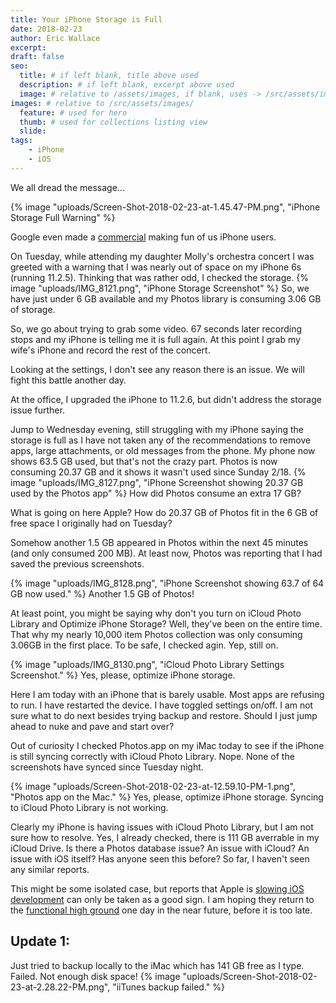 ```yaml
---
title: Your iPhone Storage is Full
date: 2018-02-23
author: Eric Wallace
excerpt: 
draft: false
seo:
  title: # if left blank, title above used
  description: # if left blank, excerpt above used
  image: # relative to /assets/images, if blank, uses -> /src/assets/images/meta/default.png
images: # relative to /src/assets/images/
  feature: # used for hero
  thumb: # used for collections listing view
  slide:
tags:
    - iPhone
    - iOS 
---
```


We all dread the message...

{% image "uploads/Screen-Shot-2018-02-23-at-1.45.47-PM.png", "iPhone Storage Full Warning" %}

Google even made a [commercial](https://www.youtube.com/watch?v=Fi2MUL0hNNs "Google Photos: Free Up Space") making fun of us iPhone users.

On Tuesday, while attending my daughter Molly's orchestra concert I was greeted with a warning that I was nearly out of space on my iPhone 6s (running 11.2.5). Thinking that was rather odd, I checked the storage. {% image "uploads/IMG_8121.png", "iPhone Storage Screenshot" %} So, we have just under 6 GB available and my Photos library is consuming 3.06 GB of storage.

So, we go about trying to grab some video. 67 seconds later recording stops and my iPhone is telling me it is full again. At this point I grab my wife's iPhone and record the rest of the concert.

Looking at the settings, I don't see any reason there is an issue. We will fight this battle another day.

At the office, I upgraded the iPhone to 11.2.6, but didn't address the storage issue further.

Jump to Wednesday evening, still struggling with my iPhone saying the storage is full as I have not taken any of the recommendations to remove apps, large attachments, or old messages from the phone. My phone now shows 63.5 GB used, but that's not the crazy part. Photos is now consuming 20.37 GB and it shows it wasn't used since Sunday 2/18. {% image "uploads/IMG_8127.png", "iPhone Screenshot showing 20.37 GB used by the Photos app" %} How did Photos consume an extra 17 GB?

What is going on here Apple? How do 20.37 GB of Photos fit in the 6 GB of free space I originally had on Tuesday?

Somehow another 1.5 GB appeared in Photos within the next 45 minutes (and only consumed 200 MB). At least now, Photos was reporting that I had saved the previous screenshots.

{% image "uploads/IMG_8128.png", "iPhone Screenshot showing 63.7 of 64 GB now used." %} Another 1.5 GB of Photos!

At least point, you might be saying why don't you turn on iCloud Photo Library and Optimize iPhone Storage? Well, they've been on the entire time. That why my nearly 10,000 item Photos collection was only consuming 3.06GB in the first place. To be safe, I checked agin. Yep, still on.

{% image "uploads/IMG_8130.png", "iCloud Photo Library Settings Screenshot." %} Yes, please, optimize iPhone storage.

Here I am today with an iPhone that is barely usable. Most apps are refusing to run. I have restarted the device. I have toggled settings on/off. I am not sure what to do next besides trying backup and restore. Should I just jump ahead to nuke and pave and start over?

Out of curiosity I checked Photos.app on my iMac today to see if the iPhone is still syncing correctly with iCloud Photo Library. Nope. None of the screenshots have synced since Tuesday night.

{% image "uploads/Screen-Shot-2018-02-23-at-12.59.10-PM-1.png", "Photos app on the Mac." %} Yes, please, optimize iPhone storage. Syncing to iCloud Photo Library is not working.

Clearly my iPhone is having issues with iCloud Photo Library, but I am not sure how to resolve. Yes, I already checked, there is 111 GB averrable in my iCloud Drive. Is there a Photos database issue? An issue with iCloud? An issue with iOS itself? Has anyone seen this before? So far, I haven't seen any similar reports.

This might be some isolated case, but reports that Apple is [slowing iOS development](https://daringfireball.net/linked/2018/02/12/gurman-ios-macos "MARK GURMAN ON APPLE’S OS DEVELOPMENT STRATEGY") can only be taken as a good sign. I am hoping they return to the [functional high ground](https://marco.org/2015/01/04/apple-lost-functional-high-ground "Apple has lost the functional high ground") one day in the near future, before it is too late.

## Update 1:

Just tried to backup locally to the iMac which has 141 GB free as I type. Failed. Not enough disk space! {% image "uploads/Screen-Shot-2018-02-23-at-2.28.22-PM.png", "iiTunes backup failed." %}
